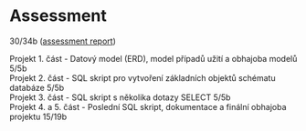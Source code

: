 Assessment
==========

30/34b ([assessment report]())

Projekt 1. část - Datový model (ERD), model případů užití a obhajoba modelů 5/5b\
Projekt 2. část - SQL skript pro vytvoření základních objektů schématu databáze 5/5b\
Projekt 3. část - SQL skript s několika dotazy SELECT 5/5b\
Projekt 4. a 5. část - Poslední SQL skript, dokumentace a finální obhajoba projektu 15/19b
